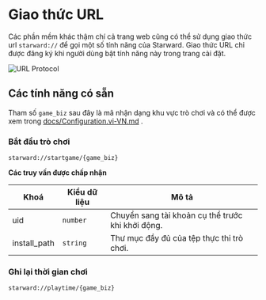 # Giao thức URL

Các phần mềm khác thậm chí cả trang web cũng có thể sử dụng giao thức url `starward://` để gọi một số tính năng của Starward. Giao thức URL chỉ được đăng ký khi người dùng bật tính năng này trong trang cài đặt.

![URL Protocol](https://user-images.githubusercontent.com/88989555/278791338-1b516f5d-95dd-42a1-b620-ec0bc9e2f421.png)

## Các tính năng có sẵn

Tham số `game_biz` sau đây là mã nhận dạng khu vực trò chơi và có thể được xem trong [docs/Configuration.vi-VN.md](./docs/Configuration.vi-VN.md#game-regions) .

### Bắt đầu trò chơi

```
starward://startgame/{game_biz}
```

**Các truy vấn được chấp nhận**

| Khoá         | Kiểu dữ liệu | Mô tả                                             |
| ------------ | ------------ | ------------------------------------------------- |
| uid          | `number`     | Chuyển sang tài khoản cụ thể trước khi khởi động. |
| install_path | `string`     | Thư mục đầy đủ của tệp thực thi trò chơi.         |

### Ghi lại thời gian chơi

```
starward://playtime/{game_biz}
```

